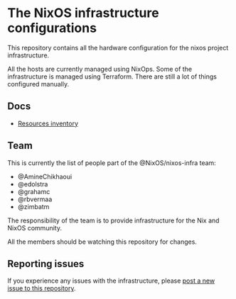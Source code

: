# The NixOS infrastructure configurations

This repository contains all the hardware configuration for the nixos project
infrastructure.

All the hosts are currently managed using NixOps. Some of the infrastructure
is managed using Terraform. There are still a lot of things configured
manually.

## Docs

* [Resources inventory](docs/inventory.md)

## Team

This is currently the list of people part of the @NixOS/nixos-infra team:

* @AmineChikhaoui
* @edolstra
* @grahamc
* @rbvermaa
* @zimbatm

The responsibility of the team is to provide infrastructure for the Nix and
NixOS community.

All the members should be watching this repository for changes.

## Reporting issues

If you experience any issues with the infrastructure, please [post a new issue
to this repository][1].

[1]: https://github.com/NixOS/nixos-org-configurations/issues/new

